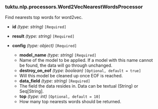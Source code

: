 ### tuktu.nlp.processors.Word2VecNearestWordsProcessor
Find nearests top words for word2vec.

  * **id** *(type: string)* `[Required]`

  * **result** *(type: string)* `[Required]`

  * **config** *(type: object)* `[Required]`

    * **model_name** *(type: string)* `[Required]`
    - Name of the model to be applied. If a model with this name cannot be found, the data will go through unchanged.

    * **destroy_on_eof** *(type: boolean)* `[Optional, default = true]`
    - Will this model be cleaned up once EOF is reached.

    * **data_field** *(type: string)* `[Required]`
    - The field the data resides in. Data can be textual (String) or Seq[String].

    * **top** *(type: int)* `[Optional, default = 10]`
    - How many top nearests words should be returned.

